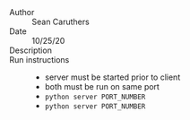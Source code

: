 


<dl>
    <dt>Author</dt>
    <dd>Sean Caruthers</dd>
    <dt>Date</dt>
    <dd>10/25/20</dt>
    <dt>Description</dt>
    <dt>Run instructions</dt>
    <dd>
        <ul>
          <li>server must be started prior to client</li>
          <li>both must be run on same port</li>
          <li><code>python server PORT_NUMBER</code></li>
          <li><code>python server PORT_NUMBER</code></li>
        </ul>
    </dd>
</dl>

